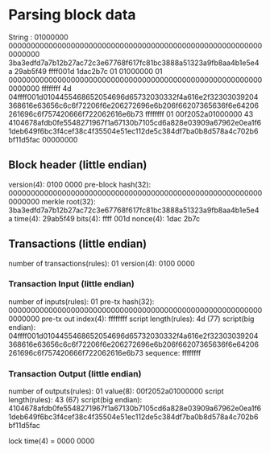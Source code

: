 # Parsing block data

String : 01000000 0000000000000000000000000000000000000000000000000000000000000000
3ba3edfd7a7b12b27ac72c3e67768f617fc81bc3888a51323a9fb8aa4b1e5e4a 29ab5f49 ffff001d 1dac2b7c 01
01000000 01 0000000000000000000000000000000000000000000000000000000000000000 ffffffff 4d 04ffff001d0104455468652054696d65732030332f4a616e2f32303039204368616e63656c6c6f72206f6e206272696e6b206f66207365636f6e64206261696c6f757420666f722062616e6b73 ffffffff 01 00f2052a01000000 43 4104678afdb0fe5548271967f1a67130b7105cd6a828e03909a67962e0ea1f61deb649f6bc3f4cef38c4f35504e51ec112de5c384df7ba0b8d578a4c702b6bf11d5fac 00000000

## Block header (little endian)

version(4):         0100 0000
pre-block hash(32): 0000000000000000000000000000000000000000000000000000000000000000
merkle root(32):    3ba3edfd7a7b12b27ac72c3e67768f617fc81bc3888a51323a9fb8aa4b1e5e4a
time(4):            29ab5f49
bits(4):            ffff 001d
nonce(4):           1dac 2b7c

## Transactions (little endian)

number of transactions(rules): 01
version(4): 0100 0000

### Transaction Input (little endian)

number of inputs(rules): 01
pre-tx hash(32): 0000000000000000000000000000000000000000000000000000000000000000
pre-tx out index(4): ffffffff
script length(rules): 4d (77)
script(big endian): 04ffff001d0104455468652054696d65732030332f4a616e2f32303039204368616e63656c6c6f72206f6e206272696e6b206f66207365636f6e64206261696c6f757420666f722062616e6b73
sequence: ffffffff

### Transaction Output (little endian)

number of outputs(rules): 01
value(8): 00f2052a01000000
script length(rules): 43 (67)
script(big endian): 4104678afdb0fe5548271967f1a67130b7105cd6a828e03909a67962e0ea1f61deb649f6bc3f4cef38c4f35504e51ec112de5c384df7ba0b8d578a4c702b6bf11d5fac

lock time(4) = 0000 0000
